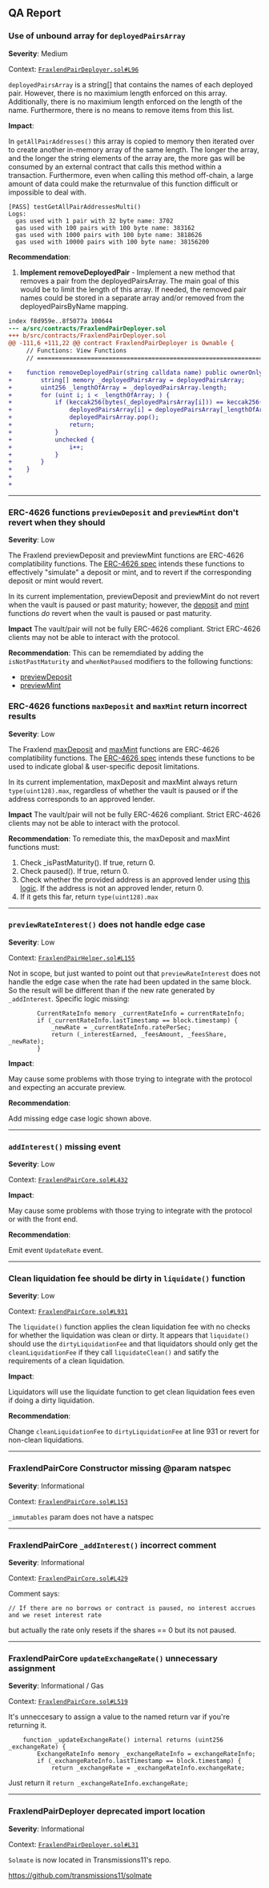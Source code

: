 ## QA Report

### Use of unbound array for `deployedPairsArray`

**Severity**: Medium

Context: [`FraxlendPairDeployer.sol#L96`](https://github.com/code-423n4/2022-08-frax/blob/c4189a3a98b38c8c962c5ea72f1a322fbc2ae45f/src/contracts/FraxlendPairDeployer.sol#L96)

`deployedPairsArray` is a string[] that contains the names of each deployed pair. However, there is no maximium length enforced on this array. Additionally, there is no maximium length enforced on the length of the name. Furthermore, there is no means to remove items from this list.

**Impact**: 

In `getAllPairAddresses()` this array is copied to memory then iterated over to create another in-memory array of the same length. The longer the array, and the longer the string elements of the array are, the more gas will be consumed by an external contract that calls this method within a transaction. Furthermore, even when calling this method off-chain, a large amount of data could make the returnvalue of this function difficult or impossible to deal with.


```
[PASS] testGetAllPairAddressesMulti()
Logs:
  gas used with 1 pair with 32 byte name: 3702
  gas used with 100 pairs with 100 byte name: 383162
  gas used with 1000 pairs with 100 byte name: 3818626
  gas used with 10000 pairs with 100 byte name: 38156200

```

**Recommendation**: 

1. **Implement removeDeployedPair** - Implement a new method that removes a pair from the deployedPairsArray. The main goal of this would be to limit the length of this array. If needed, the removed pair names could be stored in a separate array and/or removed from the deployedPairsByName mapping.
```diff
index f8d959e..8f5077a 100644
--- a/src/contracts/FraxlendPairDeployer.sol
+++ b/src/contracts/FraxlendPairDeployer.sol
@@ -111,6 +111,22 @@ contract FraxlendPairDeployer is Ownable {
     // Functions: View Functions
     // ============================================================================================

+    function removeDeployedPair(string calldata name) public ownerOnly {
+        string[] memory _deployedPairsArray = deployedPairsArray;
+        uint256 _lengthOfArray = _deployedPairsArray.length;
+        for (uint i; i < _lengthOfArray; ) {
+            if (keccak256(bytes(_deployedPairsArray[i])) == keccak256(bytes(name))) {
+                deployedPairsArray[i] = deployedPairsArray[_lengthOfArray - 1];
+                deployedPairsArray.pop();
+                return;
+            }
+            unchecked {
+                i++;
+            }
+        }
+    }
+
+
```


-----------------------

### ERC-4626 functions `previewDeposit` and `previewMint` don't revert when they should

**Severity**: Low

The Fraxlend previewDeposit and previewMint functions are ERC-4626 complatibility functions. The [ERC-4626 spec](https://eips.ethereum.org/EIPS/eip-4626#definitions) intends these functions to effectively "simulate" a deposit or mint, and to revert if the corresponding deposit or mint would revert. 

In its current implementation, previewDeposit and previewMint do not revert when the vault is paused or past maturity; however, the [deposit](https://github.com/code-423n4/2022-08-frax/blob/90f55a9ce4e25bceed3a74290b854341d8de6afa/src/contracts/FraxlendPairCore.sol#L583-L586) and [mint](https://github.com/code-423n4/2022-08-frax/blob/90f55a9ce4e25bceed3a74290b854341d8de6afa/src/contracts/FraxlendPairCore.sol#L602-L606) functions _do_ revert when the vault is paused or past maturity. 

**Impact**
The vault/pair will not be fully ERC-4626 compliant. Strict ERC-4626 clients may not be able to interact with the protocol.

**Recommendation**: 
This can be rememdiated by adding the `isNotPastMaturity` and `whenNotPaused` modifiers to the following functions:

- [previewDeposit](https://github.com/code-423n4/2022-08-frax/blob/90f55a9ce4e25bceed3a74290b854341d8de6afa/src/contracts/FraxlendPair.sol#L120)
- [previewMint](https://github.com/code-423n4/2022-08-frax/blob/90f55a9ce4e25bceed3a74290b854341d8de6afa/src/contracts/FraxlendPair.sol#L124)


### ERC-4626 functions `maxDeposit` and `maxMint` return incorrect results

**Severity**: Low

The Fraxlend [maxDeposit](https://github.com/code-423n4/2022-08-frax/blob/90f55a9ce4e25bceed3a74290b854341d8de6afa/src/contracts/FraxlendPair.sol#L136) and [maxMint](https://github.com/code-423n4/2022-08-frax/blob/90f55a9ce4e25bceed3a74290b854341d8de6afa/src/contracts/FraxlendPair.sol#L140) functions are ERC-4626 complatibility functions. The [ERC-4626 spec](https://eips.ethereum.org/EIPS/eip-4626#definitions) intends these functions to be used to indicate global & user-specific deposit limitations.

In its current implementation, maxDeposit and maxMint always return `type(uint128).max`, regardless of whether the vault is paused or if the address corresponds to an approved lender.

**Impact**
The vault/pair will not be fully ERC-4626 compliant. Strict ERC-4626 clients may not be able to interact with the protocol.

**Recommendation**: 
To remediate this, the maxDeposit and maxMint functions must:

1. Check _isPastMaturity(). If true, return 0.
2. Check paused(). If true, return 0.
3. Check whether the provided address is an approved lender using [this logic](https://github.com/code-423n4/2022-08-frax/blob/90f55a9ce4e25bceed3a74290b854341d8de6afa/src/contracts/FraxlendPairCore.sol#L352). If the address is not an approved lender, return 0.
4. If it gets this far, return `type(uint128).max`


-----------------------

### `previewRateInterest()` does not handle edge case
**Severity**: Low

Context: [`FraxlendPairHelper.sol#L155`](https://github.com/code-423n4/2022-08-frax/blob/c4189a3a98b38c8c962c5ea72f1a322fbc2ae45f/src/contracts/FraxlendPairCore.sol#L432)

Not in scope, but just wanted to point out that `previewRateInterest` does not handle the edge case when the rate had been updated in the same block.  So the result will be different than if the new rate generated by `_addInterest`.  Specific logic missing:

```
        CurrentRateInfo memory _currentRateInfo = currentRateInfo;
        if (_currentRateInfo.lastTimestamp == block.timestamp) {
            _newRate = _currentRateInfo.ratePerSec;
            return (_interestEarned, _feesAmount, _feesShare, _newRate);
        }

```
**Impact**: 

May cause some problems with those trying to integrate with the protocol and expecting an accurate preview.

**Recommendation**: 

Add missing edge case logic shown above.


-----------------------

### `addInterest()` missing event

**Severity**: Low

Context: [`FraxlendPairCore.sol#L432`](https://github.com/code-423n4/2022-08-frax/blob/c4189a3a98b38c8c962c5ea72f1a322fbc2ae45f/src/contracts/FraxlendPairCore.sol#L432)

**Impact**: 

May cause some problems with those trying to integrate with the protocol or with the front end.

**Recommendation**: 

Emit event `UpdateRate` event.


-----------------------

### Clean liquidation fee should be dirty in `liquidate()` function

**Severity**: Low

Context: [`FraxlendPairCore.sol#L931`](https://github.com/code-423n4/2022-08-frax/blob/c4189a3a98b38c8c962c5ea72f1a322fbc2ae45f/src/contracts/FraxlendPairCore.sol#L931)

The `liquidate()` function applies the clean liquidation fee with no checks for whether the liquidation was clean or dirty. It appears that `liquidate()` should use the `dirtyLiquidationFee` and that liquidators should only get the `cleanLiquidationFee` if they call `liquidateClean()` and satify the requirements of a clean liquidation.

**Impact**: 

Liquidators will use the liquidate function to get clean liquidation fees even if doing a dirty liquidation.

**Recommendation**:

Change `cleanLiquidationFee` to `dirtyLiquidationFee` at line 931 or revert for non-clean liquidations.

-----------------------

### FraxlendPairCore Constructor missing @param natspec

**Severity**: Informational

Context: [`FraxlendPairCore.sol#L153`](https://github.com/code-423n4/2022-08-frax/blob/c4189a3a98b38c8c962c5ea72f1a322fbc2ae45f/src/contracts/FraxlendPairCore.sol#L153)

`_immutables` param does not have a natspec

-----------------------

### FraxlendPairCore `_addInterest()` incorrect comment

**Severity**: Informational

Context: [`FraxlendPairCore.sol#L429`](https://github.com/code-423n4/2022-08-frax/blob/c4189a3a98b38c8c962c5ea72f1a322fbc2ae45f/src/contracts/FraxlendPairCore.sol#L429)

Comment says:
```
// If there are no borrows or contract is paused, no interest accrues and we reset interest rate
```
but actually the rate only resets if the shares == 0 but its not paused.

-----------------------

### FraxlendPairCore `updateExchangeRate()` unnecessary assignment

**Severity**: Informational / Gas

Context: [`FraxlendPairCore.sol#L519`](https://github.com/code-423n4/2022-08-frax/blob/c4189a3a98b38c8c962c5ea72f1a322fbc2ae45f/src/contracts/FraxlendPairCore.sol#L519)


It's unneccesary to assign a value to the named return var if you're returning it. 

```
    function _updateExchangeRate() internal returns (uint256 _exchangeRate) {
        ExchangeRateInfo memory _exchangeRateInfo = exchangeRateInfo;
        if (_exchangeRateInfo.lastTimestamp == block.timestamp) {
            return _exchangeRate = _exchangeRateInfo.exchangeRate;
```

Just return it `return _exchangeRateInfo.exchangeRate;`

-----------------------

### FraxlendPairDeployer deprecated import location

**Severity**: Informational

Context: [`FraxlendPairDeployer.sol#L31`](https://github.com/code-423n4/2022-08-frax/blob/c4189a3a98b38c8c962c5ea72f1a322fbc2ae45f/src/contracts/FraxlendPairDeployer.sol#L31)

`Solmate` is now located in Transmissions11's repo.

https://github.com/transmissions11/solmate
